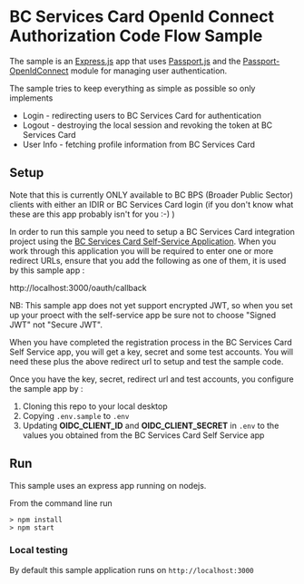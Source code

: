 # BC Services Card  OpenId Connect Authorization Code Flow Sample

The sample is an [Express.js](https://expressjs.com/) app that uses
[Passport.js](http://www.passportjs.org/) and the [Passport-OpenIdConnect](https://github.com/jaredhanson/passport-openidconnect)
module for managing user authentication.

The sample tries to keep everything as simple as possible so only
implements
* Login - redirecting users to BC Services Card for authentication
* Logout - destroying the local session and revoking the token at BC Services Card
* User Info - fetching profile information from BC Services Card

## Setup

Note that this is currently ONLY available to BC BPS (Broader Public Sector)  clients with either an IDIR or BC Services Card login (if you don't know what these are this app probably isn't for you :-) ) 

In order to run this sample you need to setup a BC Services Card integration project using the [BC Services Card Self-Service Application](https://sso-prod.pathfinder.gov.bc.ca/). When you work through this application you will be required to enter one or more redirect URLs, ensure that you add the following as one of them, it is used by this sample app :

http://localhost:3000/oauth/callback

NB: This sample app does not yet support encrypted JWT, so when you set up your proect with the self-service app be sure not to choose "Signed JWT" not "Secure JWT". 

When you have completed the registration process in the BC Services Card Self Service app, you will get a key, secret and some test accounts. You will need these plus the above redirect url to setup and test the sample code. 

Once you have the key, secret, redirect url and test accounts, you configure the sample app by :


1. Cloning this repo to your local desktop
2. Copying `.env.sample` to `.env` 
3. Updating  **OIDC_CLIENT_ID** and **OIDC_CLIENT_SECRET** in `.env` to the values you obtained from the BC Services Card Self Service app


## Run
This sample uses an express app running on nodejs.

From the command line run
```
> npm install
> npm start
```

### Local testing
By default this sample application runs on `http://localhost:3000`
